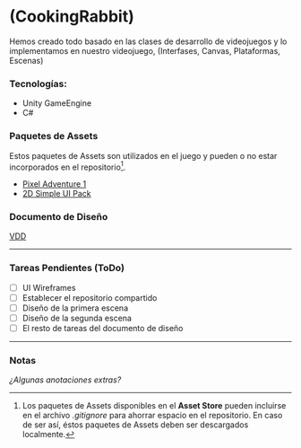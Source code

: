 # (CookingRabbit)
Hemos creado todo basado en las clases de desarrollo de videojuegos y lo implementamos en nuestro videojuego, (Interfases, Canvas, Plataformas, Escenas)  
### Tecnologías:  
- Unity GameEngine
- C#
### Paquetes de Assets
Estos paquetes de Assets son utilizados en el juego y pueden o no estar incorporados en el repositorio[^1].
- [Pixel Adventure 1](https://assetstore.unity.com/packages/2d/characters/pixel-adventure-1-155360)
- [2D Simple UI Pack](https://assetstore.unity.com/packages/2d/gui/icons/2d-simple-ui-pack-218050)

### Documento de Diseño
[VDD](Assets/VDD/README2.md)  

---
### Tareas Pendientes (ToDo)
- [ ] UI Wireframes
- [ ] Establecer el repositorio compartido
- [ ] Diseño de la primera escena
- [ ] Diseño de la segunda escena
- [ ] El resto de tareas del documento de diseño
---
### Notas
_¿Algunas anotaciones extras?_  


[^1]: Los paquetes de Assets disponibles en el **Asset Store** pueden incluirse en el archivo _.gitignore_ para ahorrar espacio en el repositorio. En caso de ser así, éstos paquetes de Assets deben ser descargados localmente.
